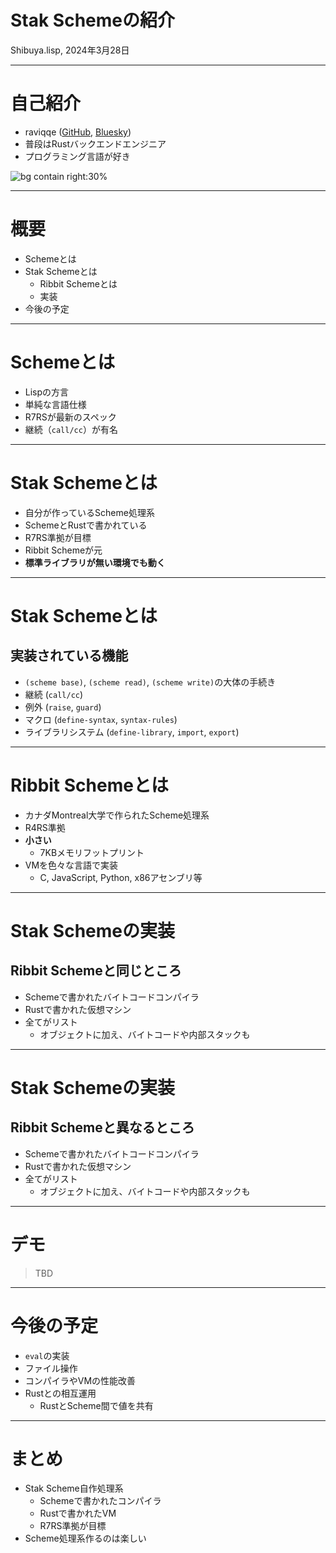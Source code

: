 # Stak Schemeの紹介

Shibuya.lisp, 2024年3月28日

---

# 自己紹介

- raviqqe ([GitHub](https://github.com/raviqqe), [Bluesky](https://bsky.app/profile/raviqqe.bsky.social))
- 普段はRustバックエンドエンジニア
- プログラミング言語が好き

![bg contain right:30%](https://raviqqe.com/icon.svg)

---

# 概要

- Schemeとは
- Stak Schemeとは
  - Ribbit Schemeとは
  - 実装
- 今後の予定

---

# Schemeとは

- Lispの方言
- 単純な言語仕様
- R7RSが最新のスペック
- 継続（`call/cc`）が有名

---

# Stak Schemeとは

- 自分が作っているScheme処理系
- SchemeとRustで書かれている
- R7RS準拠が目標
- Ribbit Schemeが元
- **標準ライブラリが無い環境でも動く**

---

# Stak Schemeとは

## 実装されている機能

- `(scheme base)`, `(scheme read)`, `(scheme write)`の大体の手続き
- 継続 (`call/cc`)
- 例外 (`raise`, `guard`)
- マクロ (`define-syntax`, `syntax-rules`)
- ライブラリシステム (`define-library`, `import`, `export`)

---

# Ribbit Schemeとは

- カナダMontreal大学で作られたScheme処理系
- R4RS準拠
- **小さい**
  - 7KBメモリフットプリント
- VMを色々な言語で実装
  - C, JavaScript, Python, x86アセンブリ等

---

# Stak Schemeの実装

## Ribbit Schemeと同じところ

- Schemeで書かれたバイトコードコンパイラ
- Rustで書かれた仮想マシン
- 全てがリスト
  - オブジェクトに加え、バイトコードや内部スタックも

---

# Stak Schemeの実装

## Ribbit Schemeと異なるところ

- Schemeで書かれたバイトコードコンパイラ
- Rustで書かれた仮想マシン
- 全てがリスト
  - オブジェクトに加え、バイトコードや内部スタックも

---

# デモ

> TBD

---

# 今後の予定

- `eval`の実装
- ファイル操作
- コンパイラやVMの性能改善
- Rustとの相互運用
  - RustとScheme間で値を共有

---

# まとめ

- Stak Scheme自作処理系
  - Schemeで書かれたコンパイラ
  - Rustで書かれたVM
  - R7RS準拠が目標
- Scheme処理系作るのは楽しい
